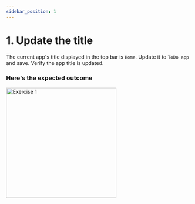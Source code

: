 ```yaml
---
sidebar_position: 1
---
```


# 1. Update the title

The current app's title displayed in the top bar is `Home`. Update it to `ToDo app` and save. Verify the app title is updated.


### Here's the expected outcome

<img src="/img/exercise_1.png" alt="Exercise 1" width="300"/>